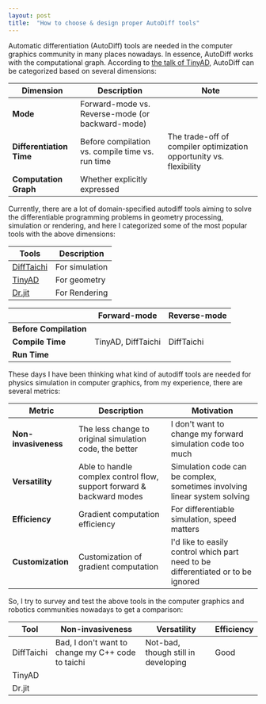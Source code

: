 ```yaml
---
layout: post
title:  "How to choose & design proper AutoDiff tools"
---
```


Automatic differentiation (AutoDiff) tools are needed in the computer graphics community in many places nowadays. In essence, AutoDiff works with the computational graph. According to [the talk of TinyAD](https://www.youtube.com/watch?v=FGG07HoVFEk), AutoDiff can be categorized based on several dimensions: 

| Dimension | Description | Note | 
|-------|--------|----| 
| **Mode** | Forward-mode vs. Reverse-mode (or backward-mode) |  |
| **Differentiation Time** | Before compilation vs. compile time vs. run time| The trade-off of compiler optimization opportunity vs. flexibility  |
| **Computation Graph**  | Whether explicitly expressed | 

Currently, there are a lot of domain-specified autodiff tools aiming to solve the differentiable programming problems in geometry processing, simulation or rendering, and here I categorized some of the most popular tools with the above dimensions: 

| Tools | Description | 
| ---- |--- | 
| [DiffTaichi](https://github.com/taichi-dev/difftaichi) | For simulation | 
| [TinyAD](https://github.com/patr-schm/TinyAD) |For geometry| 
| [Dr.jit](https://github.com/mitsuba-renderer/drjit) |For Rendering | 


|  | Forward-mode | Reverse-mode | 
| ---- |--- |--- | 
| **Before Compilation** | | | 
| **Compile Time** |  TinyAD, DiffTaichi  | DiffTaichi  | 
| **Run Time** | | | 

These days I have been thinking what kind of autodiff tools are needed for physics simulation in computer graphics, from my experience, there are several metrics: 

| Metric | Description | Motivation | 
|-------|--------| ------| 
| **Non-invasiveness** | The less change to original simulation code, the better | I don't want to change my forward simulation code too much |
| **Versatility** | Able to handle complex control flow, support forward & backward modes | Simulation code can be complex, sometimes involving linear system solving |
| **Efficiency**   | Gradient computation efficiency | For differentiable simulation, speed matters |
| **Customization**   | Customization of gradient computation| I'd like to easily control which part need to be differentiated or to be ignored |


So, I try to survey and test the above tools in the computer graphics and robotics communities nowadays to get a comparison:  


| Tool | Non-invasiveness | Versatility | Efficiency| 
| ----| ----|---| ---| 
| DiffTaichi |  Bad, I don't want to change my C++ code to taichi | Not-bad, though still in developing | Good |  
| TinyAD |   |   |  | 
| Dr.jit |    |  | 

